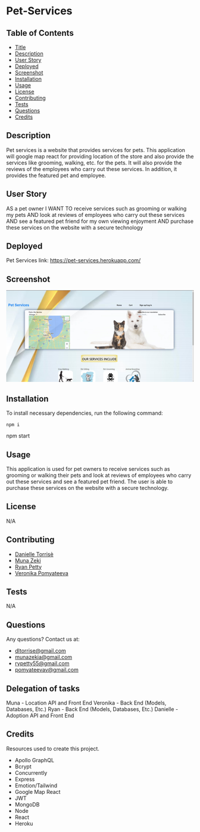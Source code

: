 # Pet-Services

## Table of Contents

- [Title](#title)
- [Description](#description)
- [User Story](#user-story)
- [Deployed](#deployed)
- [Screenshot](#screenshot)
- [Installation](#installation)
- [Usage](#usage)
- [License](#license)
- [Contributing](#contributing)
- [Tests](#tests)
- [Questions](#questions)
- [Credits](#credits)

## Description

Pet services is a website that provides services for pets. This application will google map react for providing location of the store and also provide the services like grooming, walking, etc. for the pets. It will also provide the reviews of the employees who carry out these services. In addition, it provides the featured pet and employee.

## User Story

AS a pet owner
I WANT TO receive services such as grooming or walking my pets
AND look at reviews of employees who carry out these services
AND see a featured pet friend for my own viewing enjoyment
AND purchase these services on the website with a secure technology

## Deployed

Pet Services link: https://pet-services.herokuapp.com/

## Screenshot

![](./client/src/assets/pet-services-screenshot.png)

## Installation

To install necessary dependencies, run the following command:

```
npm i
```

npm start

## Usage

This application is used for pet owners to receive services such as grooming or walking their pets and look at reviews of employees who carry out these services and see a featured pet friend. The user is able to purchase these services on the website with a secure technology.

## License

N/A

## Contributing

- [Danielle Torrisè](https://github.com/dltorrise)
- [Muna Zeki](https://github.com/MunaZekia)
- [Ryan Petty](https://github.com/Ryebread5555)
- [Veronika Pomyateeva](https://github.com/veronika-pomy)

## Tests

N/A

## Questions

Any questions? Contact us at:

- dltorrise@gmail.com
- munazekia@gmail.com
- rypetty55@gmail.com
- pomyateevav@gmail.com

## Delegation of tasks

Muna - Location API and Front End
Veronika - Back End (Models, Databases, Etc.)
Ryan - Back End (Models, Databases, Etc.)
Danielle - Adoption API and Front End

## Credits

Resources used to create this project.

- Apollo GraphQL
- Bcrypt
- Concurrently
- Express
- Emotion/Tailwind
- Google Map React
- JWT
- MongoDB
- Node
- React
- Heroku

